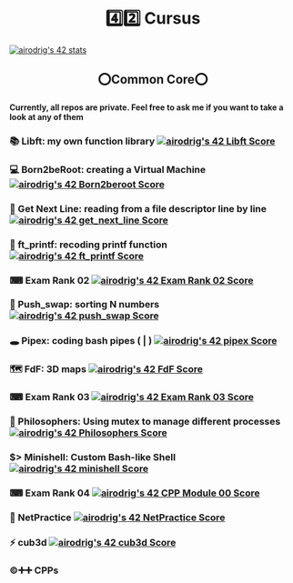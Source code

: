 <h1 align="center"> 4️⃣2️⃣ Cursus </h1>

[![airodrig's 42 stats](https://badge42.vercel.app/api/v2/cl23m2r4f001609mrms9mi4uc/stats?cursusId=21&coalitionId=65)](https://github.com/JaeSeoKim/badge42)
<!--- https://badge42.vercel.app/ --->
<h2 align="center"> ⭕Common Core⭕ </h2>
<h4> Currently, all repos are private. Feel free to ask me if you want to take a look at any of them </h4>

<!-- [📚 Libft: my own function library](https://github.com/aidasmiler/libft) -->

### 📚 Libft: my own function library     [![airodrig's 42 Libft Score](https://badge42.vercel.app/api/v2/cl23m2r4f001609mrms9mi4uc/project/2336666)](https://github.com/JaeSeoKim/badge42)

<!-- [💻 Born2beRoot: creating a Virtual Machine](/Born2beRoot) -->

### 💻 Born2beRoot: creating a Virtual Machine       [![airodrig's 42 Born2beroot Score](https://badge42.vercel.app/api/v2/cl23m2r4f001609mrms9mi4uc/project/2346832)](https://github.com/JaeSeoKim/badge42)

<!-- [📑 Get Next Line: reading from a file descriptor line by line](https://github.com/aidasmiler/GetNextLine) -->

### 📑 Get Next Line: reading from a file descriptor line by line      [![airodrig's 42 get_next_line Score](https://badge42.vercel.app/api/v2/cl23m2r4f001609mrms9mi4uc/project/2382471)](https://github.com/JaeSeoKim/badge42)

<!-- [📝 ft_printf: recoding printf function](https://github.com/aidasmiler/ft_printf) -->

### 📝 ft_printf: recoding printf function     [![airodrig's 42 ft_printf Score](https://badge42.vercel.app/api/v2/cl23m2r4f001609mrms9mi4uc/project/2382472)](https://github.com/JaeSeoKim/badge42)

### ⌨ Exam Rank 02      [![airodrig's 42 Exam Rank 02 Score](https://badge42.vercel.app/api/v2/cl23m2r4f001609mrms9mi4uc/project/2403522)](https://github.com/JaeSeoKim/badge42)

<!-- [🔢 Push_swap: sorting N numbers](https://github.com/aidasmiler/push_swap) -->

### 🔢 Push_swap: sorting N numbers  [![airodrig's 42 push_swap Score](https://badge42.vercel.app/api/v2/cl23m2r4f001609mrms9mi4uc/project/2394918)](https://github.com/JaeSeoKim/badge42)

<!-- [🕳 Pipex: coding bash pipes ( | )](https://github.com/aidasmiler/pipex) -->

### 🕳 Pipex: coding bash pipes ( | )   [![airodrig's 42 pipex Score](https://badge42.vercel.app/api/v2/cl23m2r4f001609mrms9mi4uc/project/2446202)](https://github.com/JaeSeoKim/badge42)

<!-- [🗺️ FdF: 3D maps](https://github.com/aidasmiler/FdF) -->

### 🗺️ FdF: 3D maps  [![airodrig's 42 FdF Score](https://badge42.vercel.app/api/v2/cl23m2r4f001609mrms9mi4uc/project/2459494)](https://github.com/JaeSeoKim/badge42)

### ⌨ Exam Rank 03        [![airodrig's 42 Exam Rank 03 Score](https://badge42.vercel.app/api/v2/cl23m2r4f001609mrms9mi4uc/project/2499853)](https://github.com/JaeSeoKim/badge42)

<!-- [🍴 Philosophers: Using mutex to manage different processes](https://github.com/aidasmiler/philosophers) -->

### 🍴 Philosophers: Using mutex to manage different processes [![airodrig's 42 Philosophers Score](https://badge42.vercel.app/api/v2/cl23m2r4f001609mrms9mi4uc/project/2543857)](https://github.com/JaeSeoKim/badge42)

<!-- [$> Minishell: Custom Bash-like Shell](https://github.com/aidasmiler/minishell_wip) --> 

### $> Minishell: Custom Bash-like Shell [![airodrig's 42 minishell Score](https://badge42.vercel.app/api/v2/cl23m2r4f001609mrms9mi4uc/project/2548579)](https://github.com/JaeSeoKim/badge42)

### ⌨ Exam Rank 04 [![airodrig's 42 CPP Module 00 Score](https://badge42.vercel.app/api/v2/cl23m2r4f001609mrms9mi4uc/project/2610197)](https://github.com/JaeSeoKim/badge42)

### 📶 NetPractice     [![airodrig's 42 NetPractice Score](https://badge42.vercel.app/api/v2/cl23m2r4f001609mrms9mi4uc/project/2595330)](https://github.com/JaeSeoKim/badge42)

### ⚡ cub3d [![airodrig's 42 cub3d Score](https://badge42.vercel.app/api/v2/cl23m2r4f001609mrms9mi4uc/project/2620279)](https://github.com/JaeSeoKim/badge42)

### ©️➕➕ CPPs
